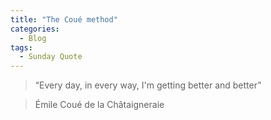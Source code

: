 ```yaml
---
title: "The Coué method"
categories:
  - Blog
tags:
  - Sunday Quote
---
```


> “Every day, in every way, I'm getting better and better”


> Émile Coué de la Châtaigneraie